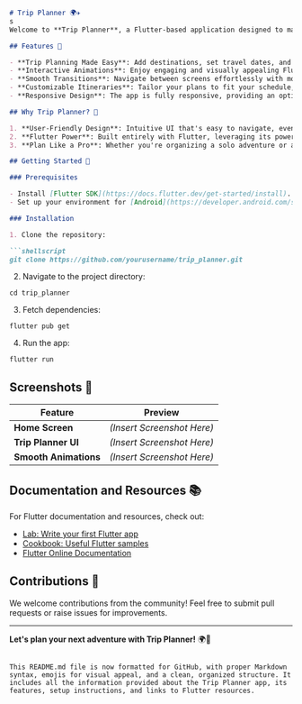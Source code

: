 
```markdown
# Trip Planner 🌍✈️
s
Welcome to **Trip Planner**, a Flutter-based application designed to make your travel planning experience seamless and enjoyable. This app not only simplifies the process of planning trips but also provides a delightful user interface with **awesome Flutter animations** and **smooth transitions**.

## Features 🚀

- **Trip Planning Made Easy**: Add destinations, set travel dates, and organize your itinerary all in one place.
- **Interactive Animations**: Enjoy engaging and visually appealing Flutter animations that enhance user experience.
- **Smooth Transitions**: Navigate between screens effortlessly with modern, fluid transitions.
- **Customizable Itineraries**: Tailor your plans to fit your schedule, preferences, and travel needs.
- **Responsive Design**: The app is fully responsive, providing an optimal experience on both mobile and tablet devices.

## Why Trip Planner? 🤔

1. **User-Friendly Design**: Intuitive UI that's easy to navigate, even for first-time users.
2. **Flutter Power**: Built entirely with Flutter, leveraging its powerful capabilities for animations and performance.
3. **Plan Like a Pro**: Whether you're organizing a solo adventure or a group trip, this app is your go-to solution.

## Getting Started 🏁

### Prerequisites

- Install [Flutter SDK](https://docs.flutter.dev/get-started/install).
- Set up your environment for [Android](https://developer.android.com/studio) or [iOS](https://developer.apple.com/xcode/).

### Installation

1. Clone the repository:

```shellscript
git clone https://github.com/yourusername/trip_planner.git
```

2. Navigate to the project directory:

```shellscript
cd trip_planner
```


3. Fetch dependencies:

```shellscript
flutter pub get
```


4. Run the app:

```shellscript
flutter run
```




## Screenshots 📸

| Feature | Preview
|-----|-----
| **Home Screen** | *(Insert Screenshot Here)*
| **Trip Planner UI** | *(Insert Screenshot Here)*
| **Smooth Animations** | *(Insert Screenshot Here)*


## Documentation and Resources 📚

For Flutter documentation and resources, check out:

- [Lab: Write your first Flutter app](https://docs.flutter.dev/get-started/codelab)
- [Cookbook: Useful Flutter samples](https://docs.flutter.dev/cookbook)
- [Flutter Online Documentation](https://docs.flutter.dev/)


## Contributions 🤝

We welcome contributions from the community! Feel free to submit pull requests or raise issues for improvements.

---

**Let's plan your next adventure with Trip Planner!** 🌍🚀

```plaintext

This README.md file is now formatted for GitHub, with proper Markdown syntax, emojis for visual appeal, and a clean, organized structure. It includes all the information provided about the Trip Planner app, its features, setup instructions, and links to Flutter resources.
```